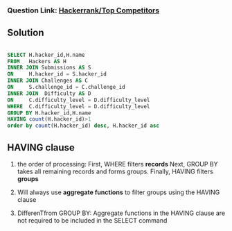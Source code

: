 ### Question Link: [Hackerrank/Top Competitors](https://www.hackerrank.com/challenges/full-score/problem)


## Solution
```sql

SELECT H.hacker_id,H.name
FROM   Hackers AS H
INNER JOIN Submissions AS S
ON     H.hacker_id = S.hacker_id 
INNER JOIN Challenges AS C
ON     S.challenge_id = C.challenge_id
INNER JOIN  Difficulty AS D
ON     C.difficulty_level = D.difficulty_level
WHERE  C.difficulty_level = D.difficulty_level
GROUP BY H.hacker_id,H.name
HAVING count(H.hacker_id)>1
order by count(H.hacker_id) desc, H.hacker_id asc
```


## HAVING clause
1. the order of processing:
   First, WHERE filters **records** Next, GROUP BY takes all remaining records and forms groups. Finally, HAVING filters **groups**
 
2. Will always use **aggregate functions** to filter groups using the HAVING clause

3. DifferenTfrom GROUP BY: Aggregate functions in the HAVING clause are not required to be included in the SELECT command


